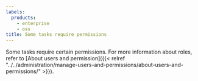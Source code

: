 ```yaml
---
labels:
  products:
    - enterprise
    - oss
title: Some tasks require permissions
---
```


Some tasks require certain permissions. For more information about roles, refer to [About users and permission]({{< relref "../../administration/manage-users-and-permissions/about-users-and-permissions/" >}}).
